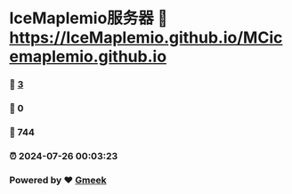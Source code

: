 # IceMaplemio服务器 :link: https://IceMaplemio.github.io/MCicemaplemio.github.io 
### :page_facing_up: [3](https://IceMaplemio.github.io/MCicemaplemio.github.io/tag.html) 
### :speech_balloon: 0 
### :hibiscus: 744 
### :alarm_clock: 2024-07-26 00:03:23 
### Powered by :heart: [Gmeek](https://github.com/Meekdai/Gmeek)

